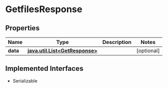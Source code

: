 

# GetfilesResponse


## Properties

Name | Type | Description | Notes
------------ | ------------- | ------------- | -------------
**data** | [**java.util.List&lt;GetResponse&gt;**](GetResponse.md) |  |  [optional]


## Implemented Interfaces

* Serializable


